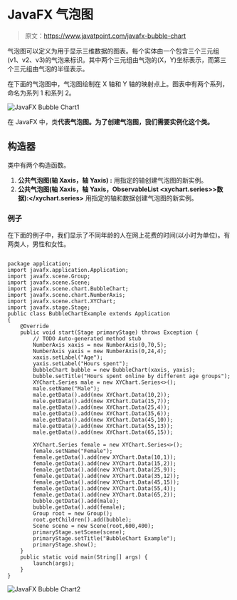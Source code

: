 # JavaFX 气泡图

> 原文：<https://www.javatpoint.com/javafx-bubble-chart>

气泡图可以定义为用于显示三维数据的图表。每个实体由一个包含三个三元组(v1、v2、v3)的气泡来标识。其中两个三元组由气泡的(X，Y)坐标表示，而第三个三元组由气泡的半径表示。

在下面的气泡图中，气泡图绘制在 X 轴和 Y 轴的映射点上。图表中有两个系列，命名为系列 1 和系列 2。

![JavaFX Bubble Chart1](../img/1384c648a1ef7d8efbbf69a1ea69a04d.png)

在 JavaFX 中，类**代表气泡图。为了创建气泡图，我们需要实例化这个类。**

## 构造器

类中有两个构造函数。

1.  **公共气泡图(轴 <x>Xaxis，轴 <y>Yaxis) :</y></x>** 用指定的轴创建气泡图的新实例。
2.  **公共气泡图(轴 <x>Xaxis，轴 <y>Yaxis，ObservableList <xychart.series>>数据):</xychart.series></y></x>** 用指定的轴和数据创建气泡图的新实例。

### 例子

在下面的例子中，我们显示了不同年龄的人在网上花费的时间(以小时为单位)。有两类人，男性和女性。

```

package application;
import javafx.application.Application;
import javafx.scene.Group;
import javafx.scene.Scene;
import javafx.scene.chart.BubbleChart;
import javafx.scene.chart.NumberAxis;
import javafx.scene.chart.XYChart;
import javafx.stage.Stage;
public class BubbleChartExample extends Application
{
	@Override
	public void start(Stage primaryStage) throws Exception {
		// TODO Auto-generated method stub
		NumberAxis xaxis = new NumberAxis(0,70,5);
		NumberAxis yaxis = new NumberAxis(0,24,4);
		xaxis.setLabel("Age");
		yaxis.setLabel("Hours spent");
		BubbleChart bubble = new BubbleChart(xaxis, yaxis);
		bubble.setTitle("Hours spent online by different age groups");
		XYChart.Series male = new XYChart.Series<>();
		male.setName("Male");
		male.getData().add(new XYChart.Data(10,2));
		male.getData().add(new XYChart.Data(15,7));
		male.getData().add(new XYChart.Data(25,4));
		male.getData().add(new XYChart.Data(35,6));
		male.getData().add(new XYChart.Data(45,10));
		male.getData().add(new XYChart.Data(55,13));
		male.getData().add(new XYChart.Data(65,15));

		XYChart.Series female = new XYChart.Series<>();
		female.setName("Female");
		female.getData().add(new XYChart.Data(10,1));
		female.getData().add(new XYChart.Data(15,2));
		female.getData().add(new XYChart.Data(25,9));
		female.getData().add(new XYChart.Data(35,12));
		female.getData().add(new XYChart.Data(45,15));
		female.getData().add(new XYChart.Data(55,4));
		female.getData().add(new XYChart.Data(65,2));
		bubble.getData().add(male);
		bubble.getData().add(female);
		Group root = new Group();
		root.getChildren().add(bubble);
		Scene scene = new Scene(root,600,400);
		primaryStage.setScene(scene);
		primaryStage.setTitle("BubbleChart Example");
		primaryStage.show();	
	}
	public static void main(String[] args) {
		launch(args);
	}
}

```

![JavaFX Bubble Chart2](../img/f909c0521d28456b7c36c7d657df5c0e.png)